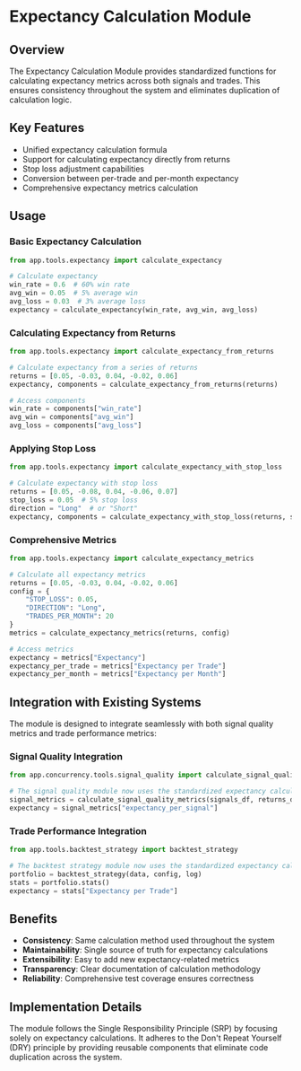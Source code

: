 # Expectancy Calculation Module

## Overview

The Expectancy Calculation Module provides standardized functions for calculating expectancy metrics across both signals and trades. This ensures consistency throughout the system and eliminates duplication of calculation logic.

## Key Features

- Unified expectancy calculation formula
- Support for calculating expectancy directly from returns
- Stop loss adjustment capabilities
- Conversion between per-trade and per-month expectancy
- Comprehensive expectancy metrics calculation

## Usage

### Basic Expectancy Calculation

```python
from app.tools.expectancy import calculate_expectancy

# Calculate expectancy
win_rate = 0.6  # 60% win rate
avg_win = 0.05  # 5% average win
avg_loss = 0.03  # 3% average loss
expectancy = calculate_expectancy(win_rate, avg_win, avg_loss)
```

### Calculating Expectancy from Returns

```python
from app.tools.expectancy import calculate_expectancy_from_returns

# Calculate expectancy from a series of returns
returns = [0.05, -0.03, 0.04, -0.02, 0.06]
expectancy, components = calculate_expectancy_from_returns(returns)

# Access components
win_rate = components["win_rate"]
avg_win = components["avg_win"]
avg_loss = components["avg_loss"]
```

### Applying Stop Loss

```python
from app.tools.expectancy import calculate_expectancy_with_stop_loss

# Calculate expectancy with stop loss
returns = [0.05, -0.08, 0.04, -0.06, 0.07]
stop_loss = 0.05  # 5% stop loss
direction = "Long"  # or "Short"
expectancy, components = calculate_expectancy_with_stop_loss(returns, stop_loss, direction)
```

### Comprehensive Metrics

```python
from app.tools.expectancy import calculate_expectancy_metrics

# Calculate all expectancy metrics
returns = [0.05, -0.03, 0.04, -0.02, 0.06]
config = {
    "STOP_LOSS": 0.05,
    "DIRECTION": "Long",
    "TRADES_PER_MONTH": 20
}
metrics = calculate_expectancy_metrics(returns, config)

# Access metrics
expectancy = metrics["Expectancy"]
expectancy_per_trade = metrics["Expectancy per Trade"]
expectancy_per_month = metrics["Expectancy per Month"]
```

## Integration with Existing Systems

The module is designed to integrate seamlessly with both signal quality metrics and trade performance metrics:

### Signal Quality Integration

```python
from app.concurrency.tools.signal_quality import calculate_signal_quality_metrics

# The signal quality module now uses the standardized expectancy calculation
signal_metrics = calculate_signal_quality_metrics(signals_df, returns_df, strategy_id, log)
expectancy = signal_metrics["expectancy_per_signal"]
```

### Trade Performance Integration

```python
from app.tools.backtest_strategy import backtest_strategy

# The backtest strategy module now uses the standardized expectancy calculation
portfolio = backtest_strategy(data, config, log)
stats = portfolio.stats()
expectancy = stats["Expectancy per Trade"]
```

## Benefits

- **Consistency**: Same calculation method used throughout the system
- **Maintainability**: Single source of truth for expectancy calculations
- **Extensibility**: Easy to add new expectancy-related metrics
- **Transparency**: Clear documentation of calculation methodology
- **Reliability**: Comprehensive test coverage ensures correctness

## Implementation Details

The module follows the Single Responsibility Principle (SRP) by focusing solely on expectancy calculations. It adheres to the Don't Repeat Yourself (DRY) principle by providing reusable components that eliminate code duplication across the system.
